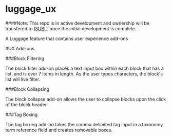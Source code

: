 luggage_ux
==========

####Note: This repo is in active development and ownership will be transfered to [ISUBIT](https://github.com/isubit) once the initial development is complete.

A Luggage feature that contains user experience add-ons

#UX Add-ons

###Block Filtering

The block filter add-on places a text input box within each block that has a list, and is over 7 items in length. As the user types characters, the block's list will live filter.

###Block Collapsing

The block collapse add-on allows the user to collapse blocks upon the click of the block header.

###Tag Boxing

The tag boxing add-on takes the comma delimited tag input in a taxonomy term reference field and creates removable boxes.
